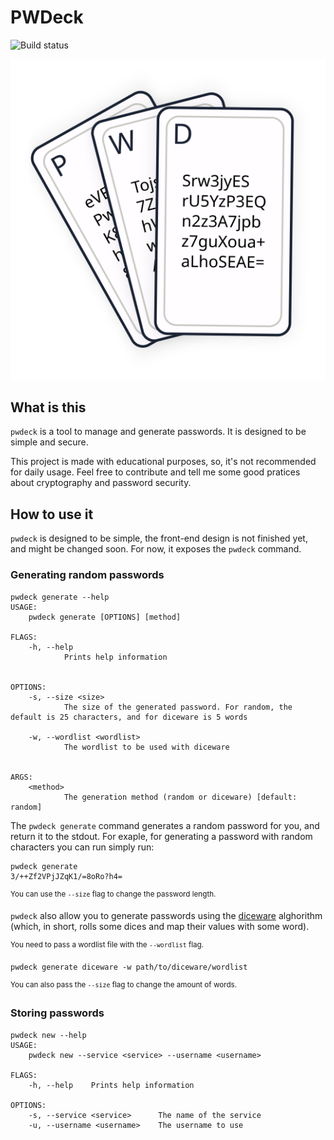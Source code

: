 # PWDeck

![Build status](https://github.com/protoshark/pwdeck/workflows/Rust/badge.svg)

<p align="center"><img src="./assets/logo.svg" /></p>

## What is this

`pwdeck` is a tool to manage and generate passwords.
It is designed to be simple and secure.

This project is made with educational purposes, so, it's not recommended for
daily usage. Feel free to contribute and tell me some good pratices about
cryptography and password security.

## How to use it

`pwdeck` is designed to be simple, the front-end design is not finished yet, and
might be changed soon. For now, it exposes the `pwdeck` command.

### Generating random passwords

```
pwdeck generate --help
USAGE:
    pwdeck generate [OPTIONS] [method]

FLAGS:
    -h, --help
            Prints help information


OPTIONS:
    -s, --size <size>
            The size of the generated password. For random, the default is 25 characters, and for diceware is 5 words

    -w, --wordlist <wordlist>
            The wordlist to be used with diceware


ARGS:
    <method>
            The generation method (random or diceware) [default: random]
```

The `pwdeck generate` command generates a random password for you, and return
it to the stdout. For exaple, for generating a password with random characters
you can run simply run:

```
pwdeck generate
3/++Zf2VPjJZqK1/=8oRo?h4=
```

<sup>You can use the `--size` flag to change the password length.</sup>

`pwdeck` also allow you to generate passwords using the
[diceware](https://en.wikipedia.org/wiki/Diceware) alghorithm (which, in short,
rolls some dices and map their values with some word).

<sup>You need to pass a wordlist file with the `--wordlist` flag.</sup>

```
pwdeck generate diceware -w path/to/diceware/wordlist
```

<sup>You can also pass the `--size` flag to change the amount of words.</sup>

### Storing passwords

```
pwdeck new --help
USAGE:
    pwdeck new --service <service> --username <username>

FLAGS:
    -h, --help    Prints help information

OPTIONS:
    -s, --service <service>      The name of the service
    -u, --username <username>    The username to use
```
